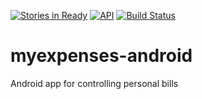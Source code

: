 [![Stories in Ready](https://badge.waffle.io/jonathanrz/myexpenses-android.svg?label=ready&title=Ready)](http://waffle.io/jonathanrz/myexpenses-android)
[![API](https://img.shields.io/badge/API-19%2B-orange.svg?style=flat)](https://android-arsenal.com/api?level=19)
[![Build Status](https://circleci.com/gh/jonathanrz/myexpenses-android.png?circle-token=:circle-token)](https://circleci.com/gh/jonathanrz/myexpenses-android)

# myexpenses-android

Android app for controlling personal bills